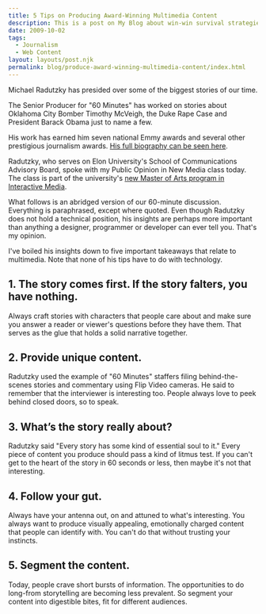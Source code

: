 ```yaml
---
title: 5 Tips on Producing Award-Winning Multimedia Content
description: This is a post on My Blog about win-win survival strategies.
date: 2009-10-02
tags:
  - Journalism
  - Web Content
layout: layouts/post.njk
permalink: blog/produce-award-winning-multimedia-content/index.html
---
```


Michael Radutzky has presided over some of the biggest stories of our time.

The Senior Producer for "60 Minutes" has worked on stories about Oklahoma City Bomber Timothy McVeigh, the Duke Rape Case and President Barack Obama just to name a few.

His work has earned him seven national Emmy awards and several other prestigious journalism awards. [His full biography can be seen here](http://www.elon.edu/e-web/academics/communications/advisoryboard.xhtml).

Radutzky, who serves on Elon University's School of Communications Advisory Board, spoke with my Public Opinion in New Media class today. The class is part of the university's [new Master of Arts program in Interactive Media](http://www.elon.edu/e-web/academics/communications/interactive_media/).

What follows is an abridged version of our 60-minute discussion. Everything is paraphrased, except where quoted. Even though Radutzky does not hold a technical position, his insights are perhaps more important than anything a designer, programmer or developer can ever tell you. That's my opinion.

I've boiled his insights down to five important takeaways that relate to multimedia. Note that none of his tips have to do with technology.

## 1. The story comes first. If the story falters, you have nothing.

Always craft stories with characters that people care about and make sure you answer a reader or viewer's questions before they have them. That serves as the glue that holds a solid narrative together.

## 2. Provide unique content.

Radutzky used the example of "60 Minutes" staffers filing behind-the-scenes stories and commentary using Flip Video cameras. He said to remember that the interviewer is interesting too. People always love to peek behind closed doors, so to speak.

## 3. What&#8217;s the story really about?

Radutzky said "Every story has some kind of essential soul to it." Every piece of content you produce should pass a kind of litmus test. If you can't get to the heart of the story in 60 seconds or less, then maybe it's not that interesting.

## 4. Follow your gut.

Always have your antenna out, on and attuned to what's interesting. You always want to produce visually appealing, emotionally charged content that people can identify with. You can't do that without trusting your instincts.

## 5. Segment the content.

Today, people crave short bursts of information. The opportunities to do long-from storytelling are becoming less prevalent. So segment your content into digestible bites, fit for different audiences.
